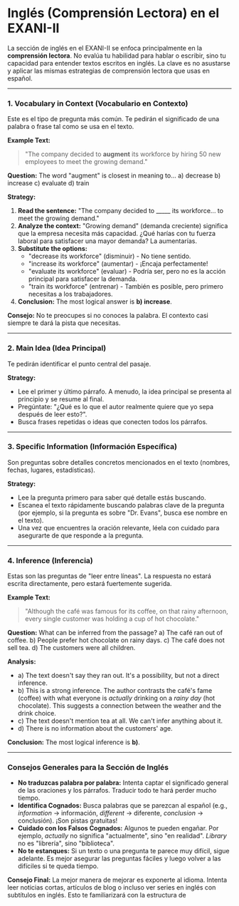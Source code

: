 # Inglés (Comprensión Lectora) en el EXANI-II

La sección de inglés en el EXANI-II se enfoca principalmente en la **comprensión lectora**. No evalúa tu habilidad para hablar o escribir, sino tu capacidad para entender textos escritos en inglés. La clave es no asustarse y aplicar las mismas estrategias de comprensión lectora que usas en español.

---

### 1. Vocabulary in Context (Vocabulario en Contexto)

Este es el tipo de pregunta más común. Te pedirán el significado de una palabra o frase tal como se usa en el texto.

**Example Text:**
> "The company decided to **augment** its workforce by hiring 50 new employees to meet the growing demand."

**Question:** The word "augment" is closest in meaning to...
a)  decrease
b)  increase
c)  evaluate
d)  train

**Strategy:**
1.  **Read the sentence:** "The company decided to \_\_\_\_\_ its workforce... to meet the growing demand."
2.  **Analyze the context:** "Growing demand" (demanda creciente) significa que la empresa necesita más capacidad. ¿Qué harías con tu fuerza laboral para satisfacer una mayor demanda? La aumentarías.
3.  **Substitute the options:**
    -   "decrease its workforce" (disminuir) - No tiene sentido.
    -   "increase its workforce" (aumentar) - ¡Encaja perfectamente!
    -   "evaluate its workforce" (evaluar) - Podría ser, pero no es la acción principal para satisfacer la demanda.
    -   "train its workforce" (entrenar) - También es posible, pero primero necesitas a los trabajadores.
4.  **Conclusion:** The most logical answer is **b) increase**.

**Consejo:** No te preocupes si no conoces la palabra. El contexto casi siempre te dará la pista que necesitas.

---

### 2. Main Idea (Idea Principal)

Te pedirán identificar el punto central del pasaje.

**Strategy:**
-   Lee el primer y último párrafo. A menudo, la idea principal se presenta al principio y se resume al final.
-   Pregúntate: "¿Qué es lo que el autor realmente quiere que yo sepa después de leer esto?".
-   Busca frases repetidas o ideas que conecten todos los párrafos.

---

### 3. Specific Information (Información Específica)

Son preguntas sobre detalles concretos mencionados en el texto (nombres, fechas, lugares, estadísticas).

**Strategy:**
-   Lee la pregunta primero para saber qué detalle estás buscando.
-   Escanea el texto rápidamente buscando palabras clave de la pregunta (por ejemplo, si la pregunta es sobre "Dr. Evans", busca ese nombre en el texto).
-   Una vez que encuentres la oración relevante, léela con cuidado para asegurarte de que responde a la pregunta.

---

### 4. Inference (Inferencia)

Estas son las preguntas de "leer entre líneas". La respuesta no estará escrita directamente, pero estará fuertemente sugerida.

**Example Text:**
> "Although the café was famous for its coffee, on that rainy afternoon, every single customer was holding a cup of hot chocolate."

**Question:** What can be inferred from the passage?
a)  The café ran out of coffee.
b)  People prefer hot chocolate on rainy days.
c)  The café does not sell tea.
d)  The customers were all children.

**Analysis:**
-   a) The text doesn't say they ran out. It's a possibility, but not a direct inference.
-   b) This is a strong inference. The author contrasts the café's fame (coffee) with what everyone is *actually* drinking on a *rainy day* (hot chocolate). This suggests a connection between the weather and the drink choice.
-   c) The text doesn't mention tea at all. We can't infer anything about it.
-   d) There is no information about the customers' age.

**Conclusion:** The most logical inference is **b)**.

---

### Consejos Generales para la Sección de Inglés

-   **No traduzcas palabra por palabra:** Intenta captar el significado general de las oraciones y los párrafos. Traducir todo te hará perder mucho tiempo.
-   **Identifica Cognados:** Busca palabras que se parezcan al español (e.g., *information* -> información, *different* -> diferente, *conclusion* -> conclusión). ¡Son pistas gratuitas!
-   **Cuidado con los Falsos Cognados:** Algunos te pueden engañar. Por ejemplo, *actually* no significa "actualmente", sino "en realidad". *Library* no es "librería", sino "biblioteca".
-   **No te estanques:** Si un texto o una pregunta te parece muy difícil, sigue adelante. Es mejor asegurar las preguntas fáciles y luego volver a las difíciles si te queda tiempo.

**Consejo Final:** La mejor manera de mejorar es exponerte al idioma. Intenta leer noticias cortas, artículos de blog o incluso ver series en inglés con subtítulos en inglés. Esto te familiarizará con la estructura de